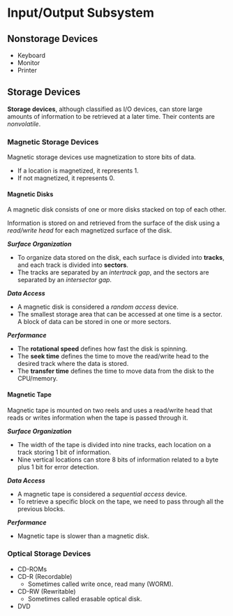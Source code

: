 # Input/Output Subsystem

## Nonstorage Devices

- Keyboard
- Monitor
- Printer

## Storage Devices

**Storage devices**, although classified as I/O devices, can store large amounts of information to be retrieved at a later time. Their contents are *nonvolatile*.

### Magnetic Storage Devices

Magnetic storage devices use magnetization to store bits of data.

- If a location is magnetized, it represents 1.
- If not magnetized, it represents 0.

#### Magnetic Disks

A magnetic disk consists of one or more disks stacked on top of each other.

Information is stored on and retrieved from the surface of the disk using a *read/write head* for each magnetized surface of the disk.

***Surface Organization***

- To organize data stored on the disk, each surface is divided into **tracks**, and each track is divided into **sectors**.
- The tracks are separated by an *intertrack gap*, and the sectors are separated by an *intersector gap*.

***Data Access***

- A magnetic disk is considered a *random access* device.
- The smallest storage area that can be accessed at one time is a sector. A block of data can be stored in one or more sectors.

***Performance***

- The **rotational speed** defines how fast the disk is spinning.
- The **seek time** defines the time to move the read/write head to the desired track where the data is stored.
- The **transfer time** defines the time to move data from the disk to the CPU/memory.

#### Magnetic Tape

Magnetic tape is mounted on two reels and uses a read/write head that reads or writes information when the tape is passed through it.

***Surface Organization***

- The width of the tape is divided into nine tracks, each location on a track storing 1 bit of information.
- Nine vertical locations can store 8 bits of information related to a byte plus 1 bit for error detection.

***Data Access***

- A magnetic tape is considered a *sequential access* device.
- To retrieve a specific block on the tape, we need to pass through all the previous blocks.

***Performance***

- Magnetic tape is slower than a magnetic disk.

### Optical Storage Devices

- CD-ROMs
- CD-R (Recordable)
    - Sometimes called write once, read many (WORM).
- CD-RW (Rewritable)
    - Sometimes called erasable optical disk.
- DVD
